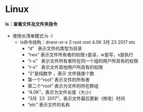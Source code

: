 <h1>Linux</h1>

#### ls：查看文件及文件夹指令
- 使用长清单模式:ls -l
    - ls命令结构：drwxr-xr-x  2 root root 4.0K  3月  23  2017  etc
        - “d”   表示文件的类型为目录
        - “rwx” 表示文件所有者的权限:r是读，w是写，x是执行
        - “r-x”   表示文件所有者所在同一个组的用户所具有的权限
        - “r-x”   表示文件其他用户所具有的权限
        - “2”是纯数字 ，表示 文件链接个数  
        - 第一个“root” 表示文件的所有者   
        - 第二个“root” 表示为文件的所在群组   
        - “4.0K”，表示为文件长度（大小）  
        - “3月  23  2017”，表示文件最后更新（修改）时间  
        - “etc” 表示文件的名称
